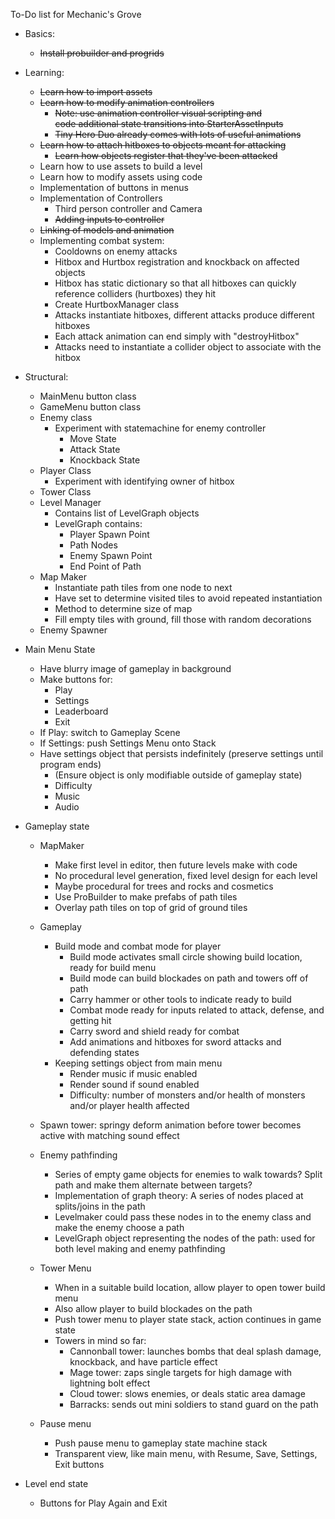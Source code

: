 To-Do list for Mechanic's Grove

- Basics:
    - <s>Install probuilder and progrids</s>
    
- Learning:
    - <s>Learn how to import assets</s>
    - <s>Learn how to modify animation controllers
        - Note: use animation controller visual scripting and<br>
            code additional state transitions into StarterAssetInputs
        - Tiny Hero Duo already comes with lots of useful animations </s>
    - <s>Learn how to attach hitboxes to objects meant for attacking
        - Learn how objects register that they've been attacked</s>
    - Learn how to use assets to build a level
    - Learn how to modify assets using code
    - Implementation of buttons in menus
    - Implementation of Controllers
        - Third person controller and Camera
        - <s>Adding inputs to controller</s>
    - <s>Linking of models and animation</s>
    - Implementing combat system:
        - Cooldowns on enemy attacks
        - Hitbox and Hurtbox registration and knockback on affected objects
        - Hitbox has static dictionary so that all hitboxes can quickly reference colliders (hurtboxes) they hit
        - Create HurtboxManager class 
        - Attacks instantiate hitboxes, different attacks produce different hitboxes
        - Each attack animation can end simply with "destroyHitbox" 
        - Attacks need to instantiate a collider object to associate with the hitbox 

- Structural:
    - MainMenu button class
    - GameMenu button class
    - Enemy class 
        - Experiment with statemachine for enemy controller
            - Move State
            - Attack State
            - Knockback State
    - Player Class
        - Experiment with identifying owner of hitbox
    - Tower Class
    - Level Manager
        - Contains list of LevelGraph objects
        - LevelGraph contains:
            - Player Spawn Point
            - Path Nodes
            - Enemy Spawn Point
            - End Point of Path
    - Map Maker
        - Instantiate path tiles from one node to next
        - Have set to determine visited tiles to avoid repeated instantiation
        - Method to determine size of map
        - Fill empty tiles with ground, fill those with random decorations
    - Enemy Spawner

- Main Menu State
    - Have blurry image of gameplay in background
    - Make buttons for:
        - Play
        - Settings
        - Leaderboard
        - Exit
    - If Play: switch to Gameplay Scene
    - If Settings: push Settings Menu onto Stack
    - Have settings object that persists indefinitely (preserve settings until program ends)
        - (Ensure object is only modifiable outside of gameplay state)
        - Difficulty
        - Music
        - Audio

- Gameplay state
    - MapMaker
        - Make first level in editor, then future levels make with code
        - No procedural level generation, fixed level design for each level
        - Maybe procedural for trees and rocks and cosmetics
        - Use ProBuilder to make prefabs of path tiles 
        - Overlay path tiles on top of grid of ground tiles
    
    - Gameplay
        - Build mode and combat mode for player
            - Build mode activates small circle showing build location, ready for build menu
            - Build mode can build blockades on path and towers off of path
            - Carry hammer or other tools to indicate ready to build
            - Combat mode ready for inputs related to attack, defense, and getting hit
            - Carry sword and shield ready for combat
            - Add animations and hitboxes for sword attacks and defending states
        - Keeping settings object from main menu
            - Render music if music enabled
            - Render sound if sound enabled
            - Difficulty: number of monsters and/or health of monsters and/or player health affected

    - Spawn tower: springy deform animation before tower becomes active with matching sound effect
    
    - Enemy pathfinding
        - Series of empty game objects for enemies to walk towards? Split path and make them alternate between targets?
        - Implementation of graph theory: A series of nodes placed at splits/joins in the path
        - Levelmaker could pass these nodes in to the enemy class and make the enemy choose a path
        - LevelGraph object representing the nodes of the path: used for both level making and enemy pathfinding 

    - Tower Menu
        - When in a suitable build location, allow player to open tower build menu
        - Also allow player to build blockades on the path
        - Push tower menu to player state stack, action continues in game state
        - Towers in mind so far:
            - Cannonball tower: launches bombs that deal splash damage, knockback, and have particle effect
            - Mage tower: zaps single targets for high damage with lightning bolt effect
            - Cloud tower: slows enemies, or deals static area damage
            - Barracks: sends out mini soldiers to stand guard on the path

    - Pause menu
        - Push pause menu to gameplay state machine stack
        - Transparent view, like main menu, with Resume, Save, Settings, Exit buttons


- Level end state
    - Buttons for Play Again and Exit
